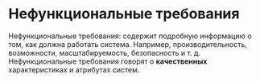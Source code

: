 # Нефункциональные требования

Нефункциональные требования: содержит подробную информацию о том, как должна работать система. Например, производительность, возможности, масштабируемость, безопасность и т. д. Нефункциональные требования говорят о **качественных** характеристиках и атрибутах систем.

